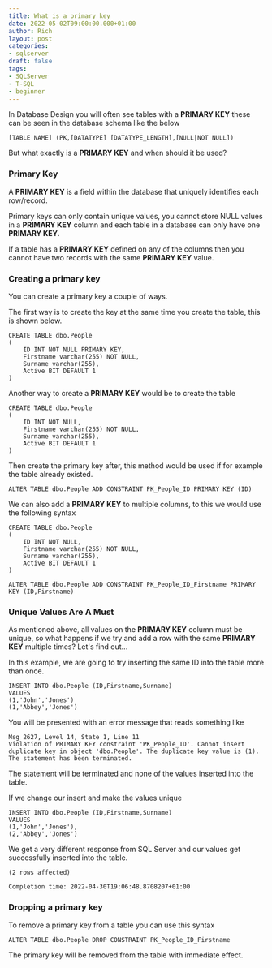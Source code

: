 ```yaml
---
title: What is a primary key
date: 2022-05-02T09:00:00.000+01:00
author: Rich
layout: post
categories:
- sqlserver
draft: false
tags:
- SQLServer
- T-SQL
- beginner
---
```


In Database Design you will often see tables with a **PRIMARY KEY** these can be seen in the database schema like the below 

```
[TABLE NAME] (PK,[DATATYPE] [DATATYPE_LENGTH],[NULL|NOT NULL])
```

But what exactly is a **PRIMARY KEY** and when should it be used? 

### Primary Key

A **PRIMARY KEY** is a field within the database that uniquely identifies each row/record. 

Primary keys can only contain unique values, you cannot store NULL values in a **PRIMARY KEY** column and each table in a database can only have one **PRIMARY KEY**.

If a table has a **PRIMARY KEY** defined on any of the columns then you cannot have two records with the same **PRIMARY KEY** value. 

### Creating a primary key 

You can create a primary key a couple of ways. 

The first way is to create the key at the same time you create the table, this is shown below. 

```
CREATE TABLE dbo.People
(
    ID INT NOT NULL PRIMARY KEY,
    Firstname varchar(255) NOT NULL,
    Surname varchar(255),
    Active BIT DEFAULT 1
)
```

Another way to create a **PRIMARY KEY** would be to create the table

```
CREATE TABLE dbo.People
(
    ID INT NOT NULL,
    Firstname varchar(255) NOT NULL,
    Surname varchar(255),
    Active BIT DEFAULT 1
)
```

Then create the primary key after, this method would be used if for example the table already existed. 

```
ALTER TABLE dbo.People ADD CONSTRAINT PK_People_ID PRIMARY KEY (ID)
```

We can also add a **PRIMARY KEY** to multiple columns, to this we would use the following syntax

```
CREATE TABLE dbo.People
(
    ID INT NOT NULL,
    Firstname varchar(255) NOT NULL,
    Surname varchar(255),
    Active BIT DEFAULT 1
)

ALTER TABLE dbo.People ADD CONSTRAINT PK_People_ID_Firstname PRIMARY KEY (ID,Firstname)
```

### Unique Values Are A Must

As mentioned above, all values on the **PRIMARY KEY** column must be unique, so what happens if we try and add a row with the same **PRIMARY KEY** multiple times? Let's find out...

In this example, we are going to try inserting the same ID into the table more than once. 

```
INSERT INTO dbo.People (ID,Firstname,Surname)
VALUES
(1,'John','Jones')
(1,'Abbey','Jones')
```

You will be presented with an error message that reads something like 

```
Msg 2627, Level 14, State 1, Line 11
Violation of PRIMARY KEY constraint 'PK_People_ID'. Cannot insert duplicate key in object 'dbo.People'. The duplicate key value is (1).
The statement has been terminated.
```

The statement will be terminated and none of the values inserted into the table. 

If we change our insert and make the values unique 

```
INSERT INTO dbo.People (ID,Firstname,Surname)
VALUES
(1,'John','Jones'),
(2,'Abbey','Jones')
```

We get a very different response from SQL Server and our values get successfully inserted into the table. 

```
(2 rows affected)

Completion time: 2022-04-30T19:06:48.8708207+01:00
```

### Dropping a primary key

To remove a primary key from a table you can use this syntax 

```
ALTER TABLE dbo.People DROP CONSTRAINT PK_People_ID_Firstname
```

The primary key will be removed from the table with immediate effect.